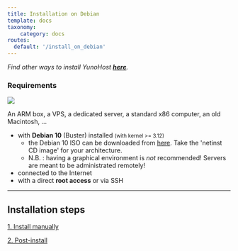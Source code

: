 ```yaml
---
title: Installation on Debian
template: docs
taxonomy:
    category: docs
routes:
  default: '/install_on_debian'
---
```


*Find other ways to install YunoHost **[here](/install)**.*

### Requirements

![](image://debian-logo.png?resize=100)

An ARM box, a VPS, a dedicated server, a standard x86 computer, an old Macintosh, ...

* with **Debian 10** (Buster) installed <small>(with kernel >= 3.12)</small>
   * the Debian 10 ISO can be downloaded from [here](https://www.debian.org/releases/buster/debian-installer/). Take the 'netinst CD image' for your architecture.
   * N.B. : having a graphical environment is *not* recommended! Servers are meant to be administrated remotely!
* connected to the Internet
* with a direct **root access** or via SSH

---

## Installation steps

<a class="btn btn-lg btn-default" href="/install_manually">1. Install manually</a>

<a class="btn btn-lg btn-default" href="/postinstall">2. Post-install</a>

